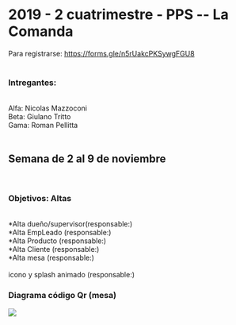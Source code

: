 <h1>
2019 - 2 cuatrimestre - PPS -- La Comanda
</h1>


Para registrarse: https://forms.gle/n5rUakcPKSywgFGU8
<br>
<br>
<h3>Intregantes:</h3>
<br>
Alfa: Nicolas Mazzoconi<br>
Beta: Giulano Tritto<br>
Gama: Roman Pellitta<br>
<br>
<h2>Semana de 2 al 9 de noviembre</h2>
<br>
<h3>Objetivos: Altas</h3>
<br>
*Alta dueño/supervisor(responsable:)<br>
*Alta EmpLeado (responsable:)<br>
*Alta Producto (responsable:)<br>
*Alta Cliente (responsable:)   <br>
*Alta mesa (responsable:)<br>
<br>
icono y splash animado (responsable:) 
<h3>Diagrama código Qr (mesa)</h3>
<img src="https://github.com/maxineiner/2019_TP_PPS_Comanda_2_cuatri/blob/master/Diagrama_QR_MESA.jpg"/>

